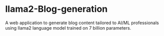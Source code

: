 # llama2-Blog-generation
A web application to generate blog content tailored to AI/ML professionals using llama2 language model trained on 7 billion parameters. 
